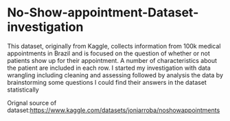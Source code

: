# No-Show-appointment-Dataset-investigation
This dataset, originally from Kaggle, collects information from 100k medical appointments in Brazil and is focused on the question of whether or not patients show up
for their appointment. A number of characteristics about the patient are included in each row.
I started my investigation with data wrangling including cleaning and assessing followed by analysis the data by brainstorming some questions I could find their answers in the dataset statistically

Orignal source of dataset:https://www.kaggle.com/datasets/joniarroba/noshowappointments
